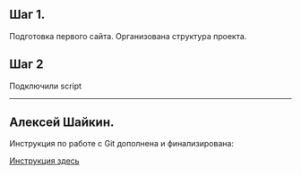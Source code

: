 ## Шаг 1.
Подготовка первого сайта. Организована структура проекта.

## Шаг 2
Подключили script

***

## Алексей Шайкин.
Инструкция по работе с Git дополнена и финализирована:

 [Инструкция здесь](Git_instrustion_Aleksey_Shaykin.md)



